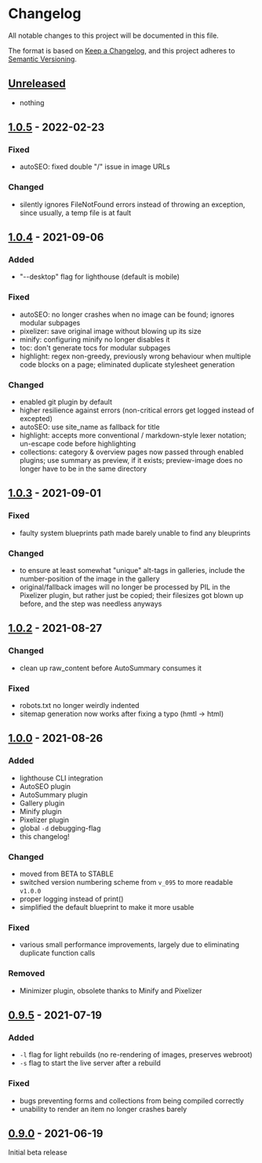 # Changelog
All notable changes to this project will be documented in this file.

The format is based on [Keep a Changelog](https://keepachangelog.com/en/1.0.0/),
and this project adheres to [Semantic Versioning](https://semver.org/spec/v2.0.0.html).

## [Unreleased]
- nothing

## [1.0.5] - 2022-02-23
### Fixed
- autoSEO: fixed double "/" issue in image URLs

### Changed
- silently ignores FileNotFound errors instead of throwing an exception, since usually, a temp file is at fault

## [1.0.4] - 2021-09-06
### Added
- "--desktop" flag for lighthouse (default is mobile)

### Fixed
- autoSEO: no longer crashes when no image can be found; ignores modular subpages
- pixelizer: save original image without blowing up its size
- minify: configuring minify no longer disables it
- toc: don't generate tocs for modular subpages
- highlight: regex non-greedy, previously wrong behaviour when multiple code blocks on a page; eliminated duplicate stylesheet generation

### Changed
- enabled git plugin by default
- higher resilience against errors (non-critical errors get logged instead of excepted)
- autoSEO: use site_name as fallback for title
- highlight: accepts more conventional / markdown-style lexer notation; un-escape code before highlighting
- collections: category & overview pages now passed through enabled plugins; use summary as preview, if it exists; preview-image does no longer have to be in the same directory

## [1.0.3] - 2021-09-01
### Fixed
- faulty system blueprints path made barely unable to find any bleuprints

### Changed
- to ensure at least somewhat "unique" alt-tags in galleries, include the number-position of the image in the gallery
- original/fallback images will no longer be processed by PIL in the Pixelizer plugin, but rather just be copied; their filesizes got blown up before, and the step was needless anyways

## [1.0.2] - 2021-08-27
### Changed
- clean up raw_content before AutoSummary consumes it

### Fixed
- robots.txt no longer weirdly indented
- sitemap generation now works after fixing a typo (hmtl -> html)

## [1.0.0] - 2021-08-26
### Added
- lighthouse CLI integration
- AutoSEO plugin
- AutoSummary plugin
- Gallery plugin
- Minify plugin
- Pixelizer plugin
- global `-d` debugging-flag
- this changelog!

### Changed
- moved from BETA to STABLE
- switched version numbering scheme from `v_095` to more readable `v1.0.0`
- proper logging instead of print()
- simplified the default blueprint to make it more usable

### Fixed
- various small performance improvements, largely due to eliminating duplicate function calls

### Removed
- Minimizer plugin, obsolete thanks to Minify and Pixelizer

## [0.9.5] - 2021-07-19
### Added
- `-l` flag for light rebuilds (no re-rendering of images, preserves webroot)
- `-s` flag to start the live server after a rebuild

### Fixed
- bugs preventing forms and collections from being compiled correctly
- unability to render an item no longer crashes barely

## [0.9.0] - 2021-06-19
Initial beta release

[Unreleased]: https://github.com/charludo/barely/compare/v1.0.5...HEAD
[1.0.5]: https://github.com/charludo/barely/compare/v1.0.4...v1.0.5
[1.0.4]: https://github.com/charludo/barely/compare/v1.0.3...v1.0.4
[1.0.3]: https://github.com/charludo/barely/compare/v1.0.2...v1.0.3
[1.0.2]: https://github.com/charludo/barely/compare/v1.0.0...v1.0.2
[1.0.0]: https://github.com/charludo/barely/compare/v_095...v1.0.0
[0.9.5]: https://github.com/charludo/barely/compare/v_090...v_095
[0.9.0]: https://github.com/charludo/barely/releases/tag/v_090
